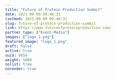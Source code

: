```yaml
---
title: "Future of Protein Production Summit"
date: 2021-09-09 09:48:31
lastmod: 2021-09-09 09:48:31
slug: future-of-protein-production-summit
link: https://www.futureofproteinproduction.com/
partner_type: ["Event-Media"]
images: ["logo_1.png"]
featured_image: "logo_1.png"
draft: false
active: true
uuid: 9658
weight: 5000
nolist: true
norender: true
---
```

